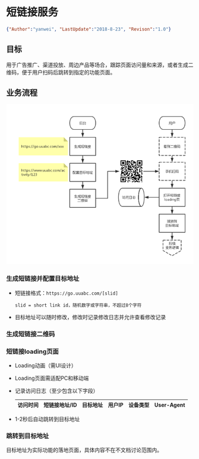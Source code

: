 # 短链接服务
<link rel="stylesheet" type="text/css" href="/Users/yanwei/Documents/yanwei.github.io/auto-number-title.css" />

```json
{"Author":"yanwei", "LastUpdate":"2018-8-23", "Revison":"1.0"}
```

## 目标
用于广告推广、渠道投放、周边产品等场合，跟踪页面访问量和来源，或者生成二维码，便于用户扫码后跳转到指定的功能页面。

## 业务流程
![业务流程](./短链接服务&推广二维码.png)

### 生成短链接并配置目标地址
* 短链接格式：`https://go.uuabc.com/[slid]`

    ```slid = short link id，随机数字或字符串，不超过8个字符```

* 目标地址可以随时修改，修改时记录修改日志并允许查看修改记录

### 生成短链接二维码

### 短链接loading页面
* Loading动画（需UI设计）
* Loading页面需适配PC和移动端
* 记录访问日志（至少包含以下字段）

    |访问时间|短链接地址/ID|目标地址|用户IP|设备类型|User-Agent|
    ---|---|---|---|---|---

* 1-2秒后自动跳转到目标地址

### 跳转到目标地址
目标地址为实际功能的落地页面，具体内容不在不文档讨论范围内。